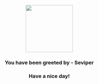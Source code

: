 <p align="center">
            <img src="https://raw.githubusercontent.com/PokeAPI/sprites/master/sprites/pokemon/336.png" width="150" height="150">
          </p>
          <h3 align="center">You have been greeted by - <b>Seviper</b></h3>
          <h3 align="center">Have a nice day!</h3>
        